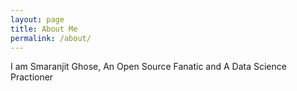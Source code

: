 ```yaml
---
layout: page
title: About Me
permalink: /about/
---
```


I am Smaranjit Ghose,
An Open Source Fanatic
and A Data Science Practioner
